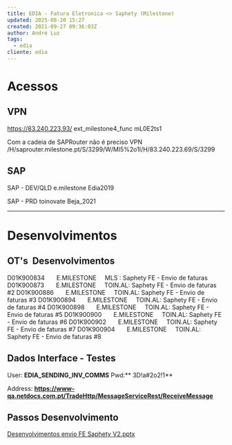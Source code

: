 ```yaml
---
title: EDIA - Fatura Eletronica <> Saphety (Milestone)
updated: 2025-08-20 15:27
created: 2021-09-27 09:36:03Z
author: André Luz
tags:
  - edia
cliente: edia
---
```


# Acessos

## VPN

https://83.240.223.93/
ext_milestone4_func
mL0E2ts1

Com a cadeia de SAPRouter não é preciso VPN
/H/saprouter.milestone.pt/S/3299/W/Ml5%2o1I/H/83.240.223.69/S/3299

## SAP

SAP - DEV/QLD
e.milestone
Edia2019

SAP - PRD
toinovate
Beja_2021

* * *

# Desenvolvimentos

###

## OT's  Desenvolvimentos

D01K900834       E.MILESTONE     MLS : Saphety FE - Envio de faturas
D01K900873       E.MILESTONE     TOIN.AL: Saphety FE - Envio de faturas #2
D01K900886       E.MILESTONE     TOIN.AL: Saphety FE - Envio de faturas #3
D01K900894       E.MILESTONE     TOIN.AL: Saphety FE - Envio de faturas #4
D01K900898       E.MILESTONE     TOIN.AL: Saphety FE - Envio de faturas #5
D01K900900       E.MILESTONE     TOIN.AL: Saphety FE - Envio de faturas #6
D01K900902       E.MILESTONE     TOIN.AL: Saphety FE - Envio de faturas #7
D01K900904       E.MILESTONE     TOIN.AL: Saphety FE - Envio de faturas #8

## Dados Interface - Testes

User: **EDIA_SENDING_INV_COMMS**
Pwd:** 3D!a#2o2!1**

Address: **https://www-qa.netdocs.com.pt/TradeHttp/MessageServiceRest/ReceiveMessage**

## Passos Desenvolvimento

[Desenvolvimentos envio FE Saphety V2.pptx](https://drive.google.com/file/d/10T4LQSsMHv470qlgMNAdu-u65aBr3mxT/view?usp=drive_web)